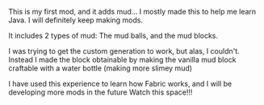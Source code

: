 This is my first mod, and it adds mud...
I mostly made this to help me learn Java. I will definitely keep making mods. 

It includes 2 types of mud: The mud balls, and the mud blocks.

I was trying to get the custom generation to work, but alas, I couldn't.
Instead I made the block obtainable by making the vanilla mud block craftable with a water bottle (making more slimey mud)

I have used this experience to learn how Fabric works, and I will be developing more mods in the future
Watch this space!!!
